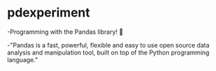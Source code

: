 # pdexperiment

-Programming with the Pandas library! 🐼

-"Pandas is a fast, powerful, flexible and easy to use open source data analysis and manipulation tool,
built on top of the Python programming language."
